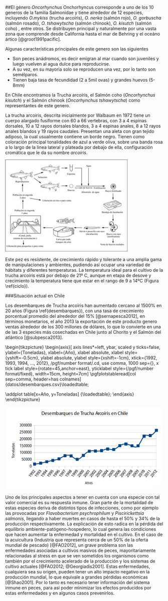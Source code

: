 ##El género *Oncorhynchus*
Onchorhyncus corresponde a uno de los 10 generos de la familia Salmonidae y tiene alrededor de 12 especies, incluyendo *O.mykiss* (trucha arcoíris), *O. nerka* (salmón rojo), *O. gorbuscha* (salmón rosado), *O. tshawytscha* (salmón chinook), *O. kisutch* (salmón coho) , entre otros. Se distribuyen principal y naturalmente por una vasta zona que comprende desde California hasta el mar de Behring y el oceáno ártico [@groot1991pacific].

Algunas características principales de este genero son las siguientes

- Son peces anádromos, es decir emigran al mar cuando son juveniles y luego vuelven al agua dulce para reproducirse.
- A su vez, en su mayoria solo se reproducen una vez, por lo tanto son semélparos.
- Tienen baja tasa de fecundidad (2 a 5mil ovas) y grandes huevos (5-8mm)

En Chile encontramos la Trucha arcoíris, el Salmón coho (*Oncorhynchus kisutch*) y el Salmón chinook (*Oncorhynchus tshawytscha*) como representantes de este genero.

La trucha arcoiris, descrita inicialmente por Walbaum en 1972 tiene un cuerpo alargado fusiforme con 60 a 66 vertebras, con 3 a 4 espinas dorsales, 10 a 12 rayos dorsales blandos, 3 a 4 espinas anales, 8 a 12 rayos anales blandos y 19 rayos caudales. Presentan una aleta con gran tejido adiposo, la cual usualmente contiene un borde negro. Tienen como coloración principal tonalidades de azul a verde oliva, sobre una banda rosa a lo largo de la linea lateral y plateada por debajo de ella, configuración cromática que le da su nombre *arcoíris*.

![Ciclo de productivo de la trucha arcoíris \label{ciclo}](gfx/1.jpg)

Este pez es resistente, de crecimiento rápido y tolerante a una amplia gama de manipulaciones y ambientes, pudiendo así ocupar una variedad de hábitats y diferentes temperaturas. La temperatura ideal para el cultivo de la trucha arcoíris está por debajo de 21º C, aunque en etapa de desove y crecimiento la temperatura tiene que estar en el rango de 9 a 14ºC (Figura \ref{ciclo}).

###Situación actual en Chile

Los desembarques de Trucha arcoíris han aumentado cercano al 1500\% en 20 años (Figura \ref{desembarques}), con una tasa de crecimiento porcentual promedio del alrededor del 15\% [@sernapesca2012], en términos monetarios, el año 2013 la exportación de este producto genero ventas alrededor de los 300 millones de dólares, lo que lo convierte en una de las 3 especies más cosechadas en Chile junto al Chorito y el Salmón del atlántico [@subpesca2013].

\begin{tikzpicture}
\begin{axis}[
axis lines*=left,
ybar,
scaled y ticks=false,
ylabel={Toneladas},
xlabel={Año},
xlabel absolute, xlabel style={yshift=-0.5cm},
ylabel absolute, ylabel style={xshift=-1cm},
xtick={1992, 1993, 1994, ..., 2012},
  /pgf/number format/.cd,
        use comma,
        1000 sep={},
x tick label style={rotate=45,anchor=east},
yticklabel style={/pgf/number format/fixed},
width=15cm, height=7cm]
\pgfplotstableread[col sep=comma, header=has colnames]{datos/desembarques.csv}\loadedtable;

\addplot table[x=Año, y=Toneladas] {\loadedtable};
\end{axis}
\end{tikzpicture}

![Desembarques de Trucha Arcoíris en Chile durante de los ultimos 20 años \label{desembarques}](gfx/desembarques.png)

Uno de los principales aspectos a tener en cuenta con una especie con tal valor comercial es su respuesta inmune. Gran parte de la mortalidad de estas especies deriva de distintos tipos de infecciones, como por ejemplo las provocadas por *Flavobacterium psychrophilum* y *Piscirickettsia salmonis*, llegando a haber muertes en casos de hasta el 50% y 34% de la producción respectivamente. La explicación de esto radica en la pérdida del equilibrio ambiente-patógeno-hospedero, lo cual genera las condiciones que hacen aumentar la enfermedad y mortalidad en el cultivo. En el caso de la acuicultura (Industria que representa cerca de un 50% de la oferta mundial de pescado) [@FAO2012], un grave problema son las enfermedades asociadas a cultivos masivos de peces, mayoritariamente relacionadas al stress en que se ven sometidos los organismos como también por el crecimiento acelerado de la producción y los sistemas de cultivo actuales [@FAO2012; @Georgiadis2001]⁠⁠. Estas enfermedades, cualquiera sea su origen, pueden tener un alto impacto negativo en la producción mundial, lo que equivale a grandes pérdidas económicas [@Shao2001]⁠. Por lo tanto es necesario tener información del sistema inmune en peces, para así poder minimizar los efectos producidos por estas enfermedades y en algunos casos prevenirlos.



